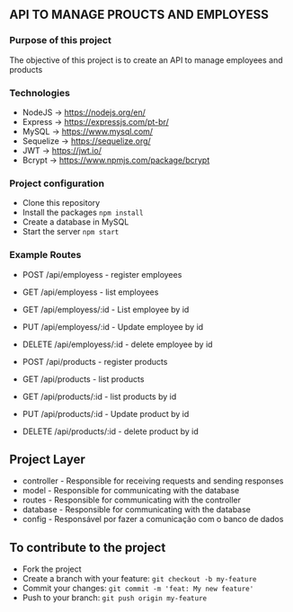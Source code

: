 ## API TO MANAGE PROUCTS AND EMPLOYESS

### Purpose of this project

The objective of this project is to create an API to manage employees and products

### Technologies

- NodeJS -> https://nodejs.org/en/
- Express -> https://expressjs.com/pt-br/
- MySQL -> https://www.mysql.com/
- Sequelize -> https://sequelize.org/
- JWT -> https://jwt.io/
- Bcrypt -> https://www.npmjs.com/package/bcrypt

### Project configuration

- Clone this repository
- Install the packages `npm install`
- Create a database in MySQL
- Start the server `npm start`

### Example Routes

- POST /api/employess - register employees
- GET /api/employess - list employees
- GET /api/employess/:id - List employee by id
- PUT /api/employess/:id - Update employee by id
- DELETE /api/employess/:id - delete employee by id

- POST /api/products - register products
- GET /api/products - list products
- GET /api/products/:id - list products by id
- PUT /api/products/:id - Update product by id
- DELETE /api/products/:id - delete product by id

## Project Layer

- controller - Responsible for receiving requests and sending responses
- model - Responsible for communicating with the database
- routes - Responsible for communicating with the controller
- database - Responsible for communicating with the database
- config - Responsável por fazer a comunicação com o banco de dados

## To contribute to the project

- Fork the project
- Create a branch with your feature: `git checkout -b my-feature`
- Commit your changes: `git commit -m 'feat: My new feature'`
- Push to your branch: `git push origin my-feature`
